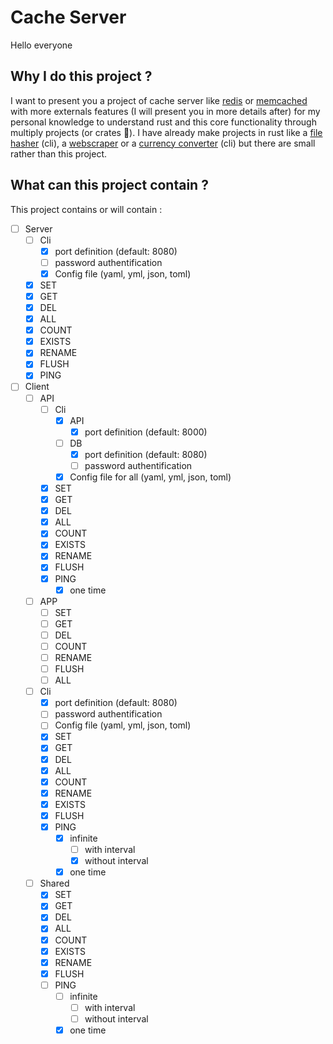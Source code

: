 # Cache Server

Hello everyone

## Why I do this project ?

I want to present you a project of cache server like [redis](https://redis.io) or [memcached](https://memcached.org) with more externals features (I will present you in more details after) for my personal knowledge to understand rust and this core functionality through multiply projects (or crates 👀).
I have already make projects in rust like a [file hasher](https://github.com/Limerio/file-hash) (cli), a [webscraper](https://github.com/Limerio/webscraper) or a [currency converter](https://github.com/Limerio/currency-converter) (cli) but there are small rather than this project.

## What can this project contain ?

This project contains or will contain :

- [ ] Server
  - [ ] Cli
    - [x] port definition (default: 8080)
    - [ ] password authentification
    - [x] Config file (yaml, yml, json, toml)
  - [x] SET
  - [x] GET
  - [x] DEL
  - [x] ALL
  - [x] COUNT
  - [x] EXISTS
  - [x] RENAME
  - [x] FLUSH
  - [x] PING
- [ ] Client
  - [ ] API
    - [ ] Cli
      - [x] API
        - [x] port definition (default: 8000)
      - [ ] DB
        - [x] port definition (default: 8080)
        - [ ] password authentification
      - [x] Config file for all (yaml, yml, json, toml)
    - [x] SET
    - [x] GET
    - [x] DEL
    - [x] ALL
    - [x] COUNT
    - [x] EXISTS
    - [x] RENAME
    - [x] FLUSH
    - [x] PING
      - [x] one time
  - [ ] APP
    - [ ] SET
    - [ ] GET
    - [ ] DEL
    - [ ] COUNT
    - [ ] RENAME
    - [ ] FLUSH
    - [ ] ALL
  - [ ] Cli
    - [x] port definition (default: 8080)
    - [ ] password authentification
    - [ ] Config file (yaml, yml, json, toml)
    - [x] SET
    - [x] GET
    - [x] DEL
    - [x] ALL
    - [x] COUNT
    - [x] RENAME
    - [x] EXISTS
    - [x] FLUSH
    - [x] PING
      - [x] infinite
        - [ ] with interval
        - [x] without interval
      - [x] one time
  - [ ] Shared
    - [x] SET
    - [x] GET
    - [x] DEL
    - [x] ALL
    - [x] COUNT
    - [x] EXISTS
    - [x] RENAME
    - [x] FLUSH
    - [ ] PING
      - [ ] infinite
        - [ ] with interval
        - [ ] without interval
      - [x] one time

